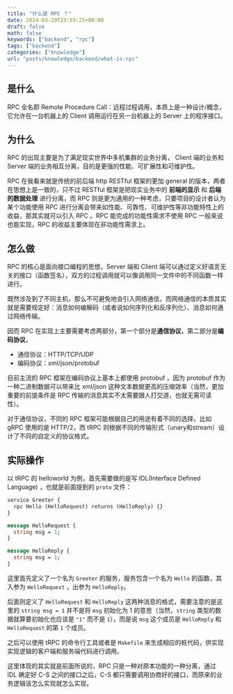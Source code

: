 ```yaml
---
title: "什么是 RPC ？"
date: 2024-03-29T23:55:25+08:00
draft: false
math: false
keywords: ["backend", "rpc"]
tags: ["backend"]
categories: ["knowledge"]
url: "posts/knowledge/backend/what-is-rpc"
---
```


## 是什么

RPC 全名即 Remote Procedure Call：远程过程调用，本质上是一种设计/概念，它允许在一台机器上的 Client 调用运行在另一台机器上的 Server 上的程序接口。

## 为什么

RPC 的出现主要是为了满足现实世界中多机集群的业务分离， Client 端的业务和 Server 端的业务相互分离，目的是更强的性能、可扩展性和可维护性。

RPC 在我看来就是传统的前后端 http RESTful 框架的更加 general 的版本，两者在思想上是一致的，只不过 RESTful 框架是把现实业务中的 **前端的显示** 和 **后端的数据处理** 进行分离，而 RPC 则是更为通用的一种考虑，只要项目的设计者认为某个功能使用 RPC 进行分离会带来如性能、可靠性、可维护性等非功能特性上的收益，那其实就可以引入 RPC 。RPC 能完成的功能性需求不使用 RPC 一般来说也能实现，RPC 的收益主要体现在非功能性需求上。

## 怎么做

RPC 的核心是面向接口编程的思想，Server 端和 Client 端可以通过定义好语言无关的接口（函数签名），双方的过程调用就可以像调用同一文件中的不同函数一样进行。

既然涉及到了不同主机，那么不可避免地会引入网络通信，而网络通信的本质其实就是需要规定好：消息如何编解码（或者说如何序列化和反序列化）、消息如何通过网络传输。

因而 RPC 在实现上主要需要考虑两部分，第一个部分是**通信协议**，第二部分是**编码协议**，

- 通信协议：HTTP/TCP/UDP
- 编码协议：xml/json/protobuf

目前主流的 RPC 框架在编码协议上基本上都使用 protobuf ，因为 protobuf 作为一种二进制数据可以带来比 xml/json 这种文本数据更高的压缩效率（当然，更加重要的前提条件是 RPC 传输的消息其实不太需要跟人打交道，也就无需可读性）。

对于通信协议，不同的 RPC 框架可能根据自己的用途有着不同的选择，比如 gRPC 使用的是 HTTP/2，而 tRPC 则根据不同的传输形式（unary和stream）设计了不同的自定义的协议格式。

## 实际操作

以 tRPC 的 helloworld 为例，首先需要做的是写 IDL(Interface Defined Language) ，也就是前面提到的 `proto` 文件：

```proto
service Greeter {
  rpc Hello (HelloRequest) returns (HelloReply) {}
}

message HelloRequest {
  string msg = 1;
}

message HelloReply {
  string msg = 1;
}
```

这里首先定义了一个名为 `Greeter` 的服务，服务包含一个名为 `Hello` 的函数，其入参为 `HelloRequest` ，出参为 `HelloReply`。

后面则定义了 `HelloRequest` 和 `HelloReply` 这两种消息的格式，需要注意的是这里的 `string msg = 1` 并不是将 `msg` 初始化为 1 的意思（当然，`string` 类型的数据就算要初始化也应该是 `"1"` 而不是 `1`），而是说 `msg` 这个成员是 `HelloReply` 和 `HelloRequest` 的第 `1` 个成员。

之后可以使用 tRPC 的命令行工具或者是 `Makefile` 来生成相应的桩代码，供实现实现逻辑的客户端和服务端代码进行调用。

这里体现的其实就是前面所说的，RPC 只是一种对原本功能的一种分离，通过 IDL 确定好 C-S 之间的接口之后，C-S 都只需要调用协商好的接口，而原来的业务逻辑该怎么实现就怎么实现。
